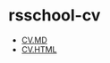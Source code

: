 # rsschool-cv
- [CV.MD](https://TumMar.github.io/rsschool-cv/cv)
- [CV.HTML](https://TumMar.github.io/rsschool-cv/cv)